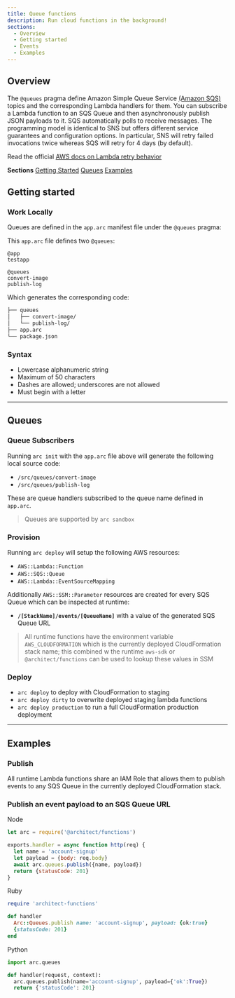 ```yaml
---
title: Queue functions
description: Run cloud functions in the background!
sections:
  - Overview
  - Getting started
  - Events
  - Examples
---
```


## Overview

The `@queues` pragma define Amazon Simple Queue Service [(Amazon SQS)](https://aws.amazon.com/sqs/) topics and the corresponding Lambda handlers for them. You can subscribe a Lambda function to an SQS Queue and then asynchronously publish JSON payloads to it. SQS automatically polls to receive messages. The programming model is identical to SNS but offers different service guarantees and configuration options. In particular, SNS will retry failed invocations twice whereas SQS will retry for 4 days (by default).

Read the official [AWS docs on Lambda retry behavior](https://docs.aws.amazon.com/lambda/latest/dg/invocation-retries.html)

**Sections**
[Getting Started](#getting-started)
[Queues](#queues)
[Examples](#examples)

## Getting started

### Work Locally

Queues are defined in the `app.arc` manifest file under the `@queues` pragma:

This `app.arc` file defines two `@queues`:

```arc
@app
testapp

@queues
convert-image
publish-log
```

Which generates the corresponding code:

```bash
├── queues
│   ├── convert-image/
│   └── publish-log/
├── app.arc
└── package.json
```

### Syntax

- Lowercase alphanumeric string
- Maximum of 50 characters
- Dashes are allowed; underscores are not allowed
- Must begin with a letter

---

## Queues

### Queue Subscribers

Running `arc init` with the `app.arc` file above will generate the following local source code:

- `/src/queues/convert-image`
- `/src/queues/publish-log`

These are queue handlers subscribed to the queue name defined in `app.arc`.

> Queues are supported by `arc sandbox`

### Provision

Running `arc deploy` will setup the following AWS resources:

- `AWS::Lambda::Function`
- `AWS::SQS::Queue`
- `AWS::Lambda::EventSourceMapping`

Additionally `AWS::SSM::Parameter` resources are created for every SQS Queue which can be inspected at runtime:

- **`/[StackName]/events/[QueueName]`** with a value of the generated SQS Queue URL

> All runtime functions have the environment variable `AWS_CLOUDFORMATION` which is the currently deployed CloudFormation stack name; this combined w the runtime `aws-sdk` or `@architect/functions` can be used to lookup these values in SSM

### Deploy

- `arc deploy` to deploy with CloudFormation to staging
- `arc deploy dirty` to overwrite deployed staging lambda functions
- `arc deploy production` to run a full CloudFormation production deployment


---

## Examples

### Publish

All runtime Lambda functions share an IAM Role that allows them to publish events to any SQS Queue in the currently deployed CloudFormation stack.

### Publish an event payload to an SQS Queue URL

Node

```javascript
let arc = require('@architect/functions')

exports.handler = async function http(req) {
  let name = 'account-signup'
  let payload = {body: req.body}
  await arc.queues.publish({name, payload})
  return {statusCode: 201}
}
```

Ruby

```ruby
require 'architect-functions'

def handler
  Arc::Queues.publish name: 'account-signup', payload: {ok:true}
  {statusCode: 201}
end
```

Python

```python
import arc.queues

def handler(request, context):
  arc.queues.publish(name='account-signup', payload={'ok':True})
  return {'statusCode': 201}
```


